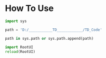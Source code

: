 How To Use
==
```python
import sys

path = 'D:/___________TD____________/TD_Code'

path in sys.path or sys.path.append(path)
    
import RootUI
reload(RootUI)
```
